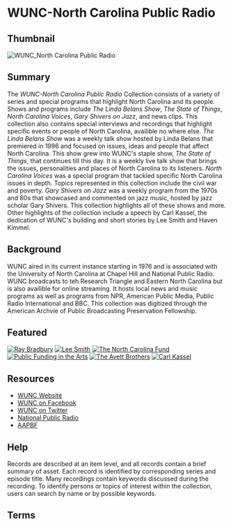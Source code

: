 # WUNC-North Carolina Public Radio 

## Thumbnail

![WUNC_North Carolina Public Radio](https://s3.amazonaws.com/americanarchive.org/special-collections/wunc-facebook.jpg "WUNC-North Carolina Public Radio")

## Summary

The <em> WUNC-North Carolina Public Radio </em> Collection consists of a variety of series and special programs that highlight North Carolina and its people. Shows and programs include <em> The Linda Belans Show</em>, <em> The State of Things</em>, <em> North Carolina Voices</em>, <em>Gary Shivers on Jazz</em>, and news clips. This collection also contains special interviews and recordings that highlight specific events or people of North Carolina, availible no where else. <em>The Linda Belans Show </em> was a weekly talk show hosted by Linda Belans that premiered in 1996 and focused on issues, ideas and people that affect North Carolina. This show grew into WUNC's staple show, <em>The State of Things</em>, that continues till this day. It is a weekly live talk show that brings the issues, personalities and places of North Carolina to its listeners. <em>North Carolina Voices</em> was a special program that tackled specific North Carolina issues in depth. Topics represented in this collection include the civil war and poverty.<em> Gary Shivers on Jazz</em> was a weekly program from the 1970s and 80s that showcased and commented on jazz music, hosted by jazz scholar Gary Shivers. This collection highlights all of these shows and more. Other highlights of the collection include a speech by Carl Kassel, the dedication of WUNC's building and short stories by Lee Smith and Haven Kimmel. 

## Background

WUNC aired in its current instance starting in 1976 and is associated with the University of North Carolina at Chapel Hill and National Public Radio. WUNC broadcasts to teh Research Triangle and Eastern North Carolina but is also availible for online streaming. It hosts local news and music programs as well as programs from NPR, American Public Media, Public Radio International and BBC. This collection was digitized through the American Archvie of Public Broadcasting Preservation Fellowship. 

## Featured

[![Ray Bradbury](https://s3.amazonaws.com/americanarchive.org/special-collections/cpb-aacip/515-fx73t9f485.jpg)](/catalog/cpb-aacip/515-fx73t9f485)
[![Lee Smith](https://s3.amazonaws.com/americanarchive.org/special-collections/cpb-aacip/515-td9n29q721.jpg)](/catalog/cpb-aacip/515-td9n29q721)
[![The North Carolina Fund](https://s3.amazonaws.com/americanarchive.org/special-collections/cpb-aacip/515-833mw29619.jpg)](/catalog/cpb-aacip/515-833mw29619)
[![Public Funding in the Arts](https://s3.amazonaws.com/americanarchive.org/special-collections/cpb-aacip/515-gt5fb4xh4w.jpg)](/catalog/cpb-aacip/515-gt5fb4xh4w)
[![The Avett Brothers](https://s3.amazonaws.com/americanarchive.org/special-collections/cpb-aacip/515-sn00z7208b.jpg)](/catalog/cpb-aacip/515-sn00z7208b)
[![Carl Kassel](https://s3.amazonaws.com/americanarchive.org/special-collections/cpb-aacip/515-862b854b5z.jpg)](/catalog/cpb-aacip/515-862b854b5z)

## Resources

- [WUNC Website](http://wunc.org/)
- [WUNC on Facebook](https://www.facebook.com/915wunc)
- [WUNC on Twitter](https://twitter.com/wunc)
- [National Public Radio](https://www.npr.org/)
- [AAPBF](https://pbpf.americanarchive.org/)

## Help

Records are described at an item level, and all records contain a brief summary of asset. Each record is identified by corresponding series and episode title. Many recordings contain keywords discussed during the recording.  To identify persons or topics of interest within the collection, users can search by name or by possible keywords. 


## Terms

